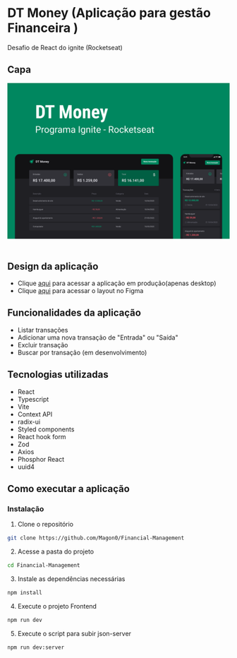 # DT Money (Aplicação para gestão Financeira )

Desafio de React do ignite (Rocketseat)

## Capa

<img src="./src/assets/Capa.png" /> <br/> <br/>

## Design da aplicação

- Clique [aqui](https://dtfinancialmanager.netlify.app/) para acessar a aplicação em produção(apenas desktop)
- Clique [aqui](<https://www.figma.com/file/e3vav64scmovejkQMZkw20/DT-Money-(Community)?node-id=42012%3A399&t=6jjwbnHRtzUe1TQ4-0>) para acessar o layout no Figma

## Funcionalidades da aplicação

- Listar transações
- Adicionar uma nova transação de "Entrada" ou "Saída"
- Excluir transação
- Buscar por transação (em desenvolvimento)

## Tecnologias utilizadas

- React
- Typescript
- Vite
- Context API
- radix-ui
- Styled components
- React hook form
- Zod
- Axios
- Phosphor React
- uuid4

## Como executar a aplicação

### Instalação

1. Clone o repositório

```bash
git clone https://github.com/Magon0/Financial-Management
```

2. Acesse a pasta do projeto

```bash
cd Financial-Management
```

3. Instale as dependências necessárias

```bash
npm install
```

4. Execute o projeto Frontend

```bash
npm run dev
```

5. Execute o script para subir json-server

```bash
npm run dev:server
```
